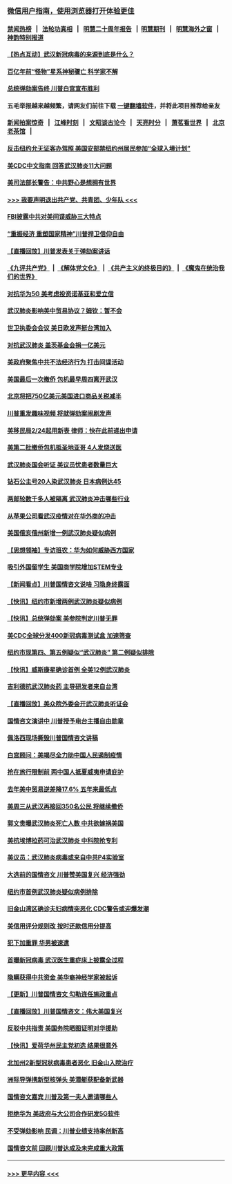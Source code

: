 ### [微信用户指南，使用浏览器打开体验更佳](https://github.com/gfw-breaker/banned-news1/blob/master/indexes/wechat-guide.md?t=0)
#### [禁闻热榜](热点新闻.md?t=0)  &nbsp;&nbsp;|&nbsp;&nbsp; [法轮功真相](https://github.com/gfw-breaker/truth/blob/master/README.md?t=0) &nbsp;&nbsp;|&nbsp;&nbsp; [明慧二十周年报告](https://github.com/gfw-breaker/mh-reports/blob/master/README.md?t=0) &nbsp;&nbsp;|&nbsp;&nbsp;[明慧期刊](https://github.com/gfw-breaker/mh-qikan) &nbsp;&nbsp;|&nbsp;&nbsp; [明慧海外之窗](https://github.com/gfw-breaker/mh-news/blob/master/README.md?t=0) &nbsp;&nbsp;|&nbsp;&nbsp; [神韵特别报道](https://github.com/gfw-breaker/mh-news/blob/master/shenyun.md?t=0)
#### [【热点互动】武汉新冠病毒的来源到底是什么？](../pages/nsc412/n11849749.md?t=02070902) 
#### [百亿年前“怪物”星系神秘骤亡 科学家不解](../pages/nsc412/n11849863.md?t=02070902) 
#### [总统弹劾案告终 川普白宫宣布胜利](../pages/nsc412/n11849985.md?t=02070902) 
#### 五毛举报越来越频繁，请网友们前往下载 [一键翻墙软件](https://github.com/gfw-breaker/ssr-accounts)，并将此项目推荐给亲友
#### [新闻拍案惊奇](https://github.com/gfw-breaker/banned-news1/blob/master/pages/link4.md) &nbsp;&nbsp;|&nbsp;&nbsp; [江峰时刻](https://github.com/gfw-breaker/banned-news1/blob/master/pages/link4.md) &nbsp;&nbsp;|&nbsp;&nbsp; [文昭谈古论今](https://github.com/gfw-breaker/banned-news1/blob/master/pages/link4.md) &nbsp;&nbsp;|&nbsp;&nbsp; [天亮时分](https://github.com/gfw-breaker/banned-news1/blob/master/pages/link4.md) &nbsp;&nbsp;|&nbsp;&nbsp; [萧茗看世界](https://github.com/gfw-breaker/banned-news1/blob/master/pages/link4.md) &nbsp;&nbsp;|&nbsp;&nbsp; [北京老茶馆](https://github.com/gfw-breaker/banned-news1/blob/master/pages/link4.md) &nbsp;&nbsp;|&nbsp;&nbsp; 
#### [反击纽约允无证客办驾照  美国安部禁纽约州居民参加“全球入境计划”](../pages/nsc412/n11849828.md?t=02070902) 
#### [美CDC中文指南 回答武汉肺炎11大问题](../pages/nsc412/n11849703.md?t=02070902) 
#### [美司法部长警告：中共野心是想拥有世界](../pages/nsc412/n11849769.md?t=02070902) 
#### [>>> 我要声明退出共产党、共青团、少年队 <<<](https://github.com/begood0513/goodnews/blob/master/quit/letter.md) 
#### [FBI披露中共对美间谍威胁三大特点](../pages/nsc412/n11849700.md?t=02070902) 
#### [“重振经济 重塑国家精神”川普捍卫信仰自由](../pages/nsc412/n11849641.md?t=02070902) 
#### [【直播回放】川普发表关于弹劾案讲话](../pages/nsc412/n11849472.md?t=02070902) 
#### [《九评共产党》](https://github.com/begood0513/9ping.md/blob/master/README.md) &nbsp;|&nbsp; [《解体党文化》](../../../../jtdwh.md/blob/master/README.md)  &nbsp;|&nbsp; [《共产主义的终极目的》](../../../../gczydzjmd.md/blob/master/README.md) &nbsp;|&nbsp; [《魔鬼在统治我们的世界》](../../../../mgztzwmdsj.md/blob/master/README.md) 
#### [对抗华为5G 美考虑投资诺基亚和爱立信](../pages/nsc412/n11849510.md?t=02070902) 
#### [武汉肺炎影响美中贸易协议？姆钦：暂不会](../pages/nsc412/n11849497.md?t=02070902) 
#### [世卫执委会会议 美日欧发声挺台湾加入](../pages/nsc412/n11849433.md?t=02070902) 
#### [对抗武汉肺炎 盖茨基金会捐一亿美元](../pages/nsc412/n11848953.md?t=02070902) 
#### [美政府聚焦中共不法经济行为 打击间谍活动](../pages/nsc412/n11849322.md?t=02070902) 
#### [美国最后一次撤侨 包机最早周四离开武汉](../pages/nsc412/n11849395.md?t=02070902) 
#### [北京将把750亿美元美国进口商品关税减半](../pages/nsc412/n11848896.md?t=02070902) 
#### [川普重发趣味视频 将就弹劾案闹剧发声](../pages/nsc412/n11848715.md?t=02070902) 
#### [美移民局2/24起用新表  律师：快在此前递出申请](../pages/nsc412/n11848220.md?t=02070902) 
#### [美第二批撤侨包机抵圣地亚哥 4人发烧送医](../pages/nsc412/n11847923.md?t=02070902) 
#### [武汉肺炎国会听证 美议员忧患者数量巨大](../pages/nsc412/n11844851.md?t=02070902) 
#### [钻石公主号20人染武汉肺炎 日本病例达45](../pages/nsc412/n11847823.md?t=02070902) 
#### [两邮轮数千多人被隔离 武汉肺炎冲击哪些行业](../pages/nsc412/n11847456.md?t=02070902) 
#### [从苹果公司看武汉疫情对在华外商的冲击](../pages/nsc412/n11847586.md?t=02070902) 
#### [美国俄亥俄州新增一例武汉肺炎疑似病例](../pages/nsc412/n11847714.md?t=02070902) 
#### [【思想领袖】专访班农：华为如何威胁西方国家](../pages/nsc412/n11847306.md?t=02070902) 
#### [吸引外国留学生 美国商学院增加STEM专业](../pages/nsc412/n11847417.md?t=02070902) 
#### [【新闻看点】川普国情咨文说啥 习隐身终露面](../pages/nsc412/n11847016.md?t=02070902) 
#### [【快讯】纽约市新增两例武汉肺炎疑似病例](../pages/nsc412/n11847250.md?t=02070902) 
#### [【快讯】总统弹劾案 美参院判定川普无罪](../pages/nsc412/n11847316.md?t=02070902) 
#### [美CDC全球分发400新冠病毒测试盒 加速筛查](../pages/nsc412/n11847260.md?t=02070902) 
#### [纽约市现第四、第五例疑似“武汉肺炎”   第二例疑似排除](../pages/nsc412/n11847332.md?t=02070902) 
#### [【快讯】威斯康星确诊首例 全美12例武汉肺炎](../pages/nsc412/n11847162.md?t=02070902) 
#### [吉利德抗武汉肺炎药 主导研发者来自台湾](../pages/nsc412/n11847064.md?t=02070902) 
#### [【直播回放】美众院外委会开武汉肺炎听证会](../pages/nsc412/n11846727.md?t=02070902) 
#### [国情咨文演讲中 川普授予电台主播自由勋章](../pages/nsc412/n11846815.md?t=02070902) 
#### [佩洛西现场撕毁川普国情咨文讲稿](../pages/nsc412/n11846724.md?t=02070902) 
#### [白宫顾问：美竭尽全力助中国人民遏制疫情](../pages/nsc412/n11846756.md?t=02070902) 
#### [抢在旅行限制前 两中国人抵夏威夷申请庇护](../pages/nsc412/n11846866.md?t=02070902) 
#### [去年美中贸易逆差降17.6% 五年来最低点](../pages/nsc412/n11846755.md?t=02070902) 
#### [美周三从武汉再接回350名公民 将继续撤侨](../pages/nsc412/n11846705.md?t=02070902) 
#### [郭文贵曝武汉肺炎死亡人数 中共欲嫁祸美国](../pages/nsc412/n11846240.md?t=02070902) 
#### [美抗埃博拉药可治武汉肺炎 中科院抢专利](../pages/nsc412/n11846409.md?t=02070902) 
#### [美议员：武汉肺炎病毒或来自中共P4实验室](../pages/nsc412/n11846043.md?t=02070902) 
#### [大选前的国情咨文 川普赞美国复兴 经济强劲](../pages/nsc412/n11845526.md?t=02070902) 
#### [纽约市首例武汉肺炎疑似病例排除](../pages/nsc412/n11844989.md?t=02070902) 
#### [旧金山湾区确诊夫妇病情突恶化 CDC警告或迎爆发潮](../pages/nsc412/n11845730.md?t=02070902) 
#### [美信用评分规则改  按时还款信用分提高](../pages/nsc412/n11845488.md?t=02070902) 
#### [犯下加重罪 华男被速遣](../pages/nsc412/n11845476.md?t=02070902) 
#### [首曝新冠病毒 武汉医生重症床上披露全过程](../pages/nsc412/n11845150.md?t=02070902) 
#### [隐瞒获得中共资金 美华裔神经学家被起诉](../pages/nsc412/n11844879.md?t=02070902) 
#### [【更新】川普国情咨文 勾勒连任施政重点](../pages/nsc412/n11845223.md?t=02070902) 
#### [【直播回放】川普国情咨文：伟大美国复兴](../pages/nsc412/n11842079.md?t=02070902) 
#### [反驳中共指责 美国务院晒图证明对华援助](../pages/nsc412/n11844859.md?t=02070902) 
#### [【快讯】爱荷华州民主党初选 结果很意外](../pages/nsc412/n11844878.md?t=02070902) 
#### [北加州2新型冠状病毒患者恶化 旧金山入院治疗](../pages/nsc412/n11844842.md?t=02070902) 
#### [洲际导弹携新型核弹头 美潜艇获配备新武器](../pages/nsc412/n11844680.md?t=02070902) 
#### [国情咨文嘉宾 川普及第一夫人邀请哪些人](../pages/nsc412/n11844712.md?t=02070902) 
#### [拒绝华为 美政府与大公司合作研发5G软件](../pages/nsc412/n11844625.md?t=02070902) 
#### [不受弹劾影响 民调：川普业绩支持率创新高](../pages/nsc412/n11844622.md?t=02070902) 
#### [国情咨文前 回顾川普达成及未完成重大政策](../pages/nsc412/n11844581.md?t=02070902) 

----
#### [ >>> 更早内容 <<< ](../indexes/nsc412-earlier.md)
